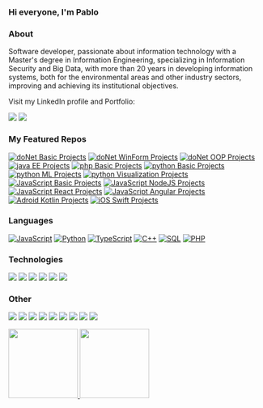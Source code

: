 ###  Hi everyone, I'm Pablo

### About
Software developer, passionate about information technology with a Master's degree in Information Engineering, specializing in Information Security and Big Data, with more than 20 years in developing information systems, both for the environmental areas and other industry sectors, improving and achieving its institutional objectives.

Visit my LinkedIn profile and Portfolio:

[![](https://img.shields.io/badge/-Linkedin-000?&logo=Linkedin)](https://www.linkedin.com/in/pablo-quintana-bernal-ba38807a/)
[![](https://img.shields.io/badge/Portfolio-https://pabloquintana.info-000)](https://pabloquintana.info)

### My Featured Repos
[![doNet Basic Projects](https://img.shields.io/badge/-doNet%20Basic%20Projects-000?&logo=.net)](https://github.com/pquintanagit/dotNet-basic-project)
[![doNet WinForm Projects](https://img.shields.io/badge/-doNet%20WinForm%20Projects-000?&logo=.net)](https://github.com/pquintanagit/dotNet-WinForm-Projects)
[![doNet OOP Projects](https://img.shields.io/badge/-doNet%20OOP%20Projects-000?&logo=.net)](https://github.com/pquintanagit/dotNet-OOP-Projects)
[![java EE Projects](https://img.shields.io/badge/Java-java%20EE%20Projects-000)](https://github.com/pquintanagit/JavaEEProjects)
[![php Basic Projects](https://img.shields.io/badge/-php%20Basic%20Projects-000?&logo=php)](https://github.com/pquintanagit/php-basic-projects)
[![python Basic Projects](https://img.shields.io/badge/-python%20Basic%20Projects-000?&logo=python)](https://github.com/pquintanagit/python-basic-projects)
[![python ML Projects](https://img.shields.io/badge/-python%20ML%20Projects-000?&logo=python)](https://github.com/pquintanagit/python-ML-projects)
[![python Visualization Projects](https://img.shields.io/badge/-python%20Visualization%20Projects-000?&logo=python)](https://github.com/pquintanagit/python-visualization-projects)
[![JavaScript Basic Projects](https://img.shields.io/badge/-JavaScript%20Basic%20Projects-000?&logo=JavaScript)](https://github.com/pquintanagit/javascript-Basic-Projects)
[![JavaScript NodeJS Projects](https://img.shields.io/badge/-JavaScript%20NodeJS%20Projects-000?&logo=JavaScript)](https://github.com/pquintanagit/javascript-nodeJS-Projects)
[![JavaScript React Projects](https://img.shields.io/badge/-JavaScript%20React%20Projects-000?&logo=React)](https://github.com/pquintanagit/javascript-react-Projects)
[![JavaScript Angular Projects](https://img.shields.io/badge/-JavaScript%20Angular%20Projects-000?&logo=Angular)](https://github.com/pquintanagit/javascript-angular-Projects)
[![Adroid Kotlin Projects](https://img.shields.io/badge/-Android%20Kotlin%20Projects-000?&logo=android)](https://github.com/pquintanagit/AndroidStudioProjects)
[![iOS Swift Projects](https://img.shields.io/badge/-iOS%20Swift%20Projects-000?&logo=swift)](https://github.com/pquintanagit/SwiftiOSProjects)

### Languages

[![JavaScript](https://img.shields.io/badge/-JavaScript-000?&logo=JavaScript)](https://github.com/pquintanagit)
[![Python](https://img.shields.io/badge/-Python-000?&logo=Python)](https://github.com/pquintanagit)
[![TypeScript](https://img.shields.io/badge/-TypeScript-000?&logo=typescript)](https://github.com/pquintanagit)
[![C++](https://img.shields.io/badge/C++-000?&logo=cplusplus&logoColor=0057b8)](https://github.com/pquintanagit)
[![SQL](https://img.shields.io/badge/-SQL-000?&logo=MySQL)](https://github.com/pquintanagit)
[![PHP](https://img.shields.io/badge/-PHP-000?&logo=PHP&logoColor=007396)](https://github.com/pquintanagit)

### Technologies

[![](https://img.shields.io/badge/-jQuery-000?&logo=jQuery&logoColor=0769AD)](https://github.com/pquintanagit)
[![](https://img.shields.io/badge/-Node.js-000?&logo=node.js)](https://github.com/pquintanagit)
[![](https://img.shields.io/badge/-Express-000?&logo=express)](https://github.com/pquintanagit)
[![](https://img.shields.io/badge/-React-000?&logo=React)](https://github.com/pquintanagit)
[![](https://img.shields.io/badge/-Angular-000?&logo=Angular&logoColor=DD0031)](https://github.com/pquintanagit)
[![](https://img.shields.io/badge/-Next.js-000?&logo=Next.js)](https://github.com/pquintanagit)

### Other

[![](https://img.shields.io/badge/-HTML-000?&logo=html5)](https://github.com/pquintanagit)
[![](https://img.shields.io/badge/-CSS-000?&logo=css3&logoColor=1572B6)](https://github.com/pquintanagit)
[![](https://img.shields.io/badge/-Bootstrap-000?&logo=Bootstrap)](https://github.com/pquintanagit)
[![](https://img.shields.io/badge/-Tailwind-000?&logo=tailwind-css)](https://github.com/pquintanagit)
[![](https://img.shields.io/badge/-Sass-000?&logo=sass&logoColor=CC6699)](https://github.com/pquintanagit)
[![](https://img.shields.io/badge/-Git-000?&logo=Git)](https://github.com/pquintanagit)
[![](https://img.shields.io/badge/-Docker-000?&logo=Docker)](https://github.com/pquintanagit)
[![](https://img.shields.io/badge/-Vercel-000?&logo=Vercel)](https://github.com/pquintanagit)
[![](https://img.shields.io/badge/Azure-000?&logo=microsoft-azure&logoColor=008AD7)](https://github.com/pquintanagit)

<a href="https://">
  <img height="137px" src="https://github-readme-stats.vercel.app/api?username=pquintanagit&hide_title=true&hide_border=true&show_icons=true&include_all_commits=true&count_private=true&line_height=21&text_color=000&icon_color=000&bg_color=0,ea6161,ffc64d,fffc4d,52fa5a&theme=graywhite"/>  
</a>
<a href="https://">
  <img height="137px" src="https://github-readme-stats.vercel.app/api/top-langs/?username=pquintanagit&hide=html&hide_title=true&hide_border=true&layout=compact&langs_count=6&text_color=000&icon_color=fff&bg_color=0,52fa5a,4dfcff,c64dff&theme=graywhite" />
</a>
